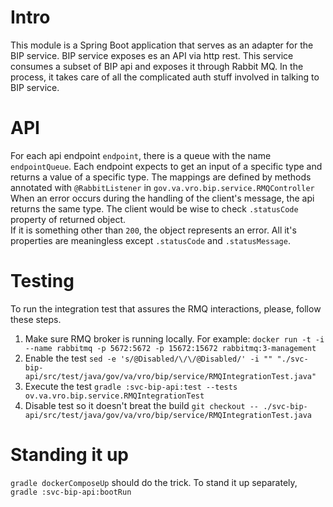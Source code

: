 # Intro
This module is a Spring Boot application that serves as an adapter for the BIP service.  BIP service exposes es an API via http rest.  This service 
consumes a subset of BIP api and exposes it through Rabbit MQ.  In the process, it takes care of all the complicated 
auth stuff involved in talking to BIP service.

# API 
For each api endpoint `endpoint`, there is a queue with the name `endpointQueue`.  Each endpoint expects to get an
input of a specific type and returns a value of a specific type.  The mappings are defined by methods annotated with 
`@RabbitListener` in `gov.va.vro.bip.service.RMQController`  When an error occurs during the handling of the client's 
message, the api returns the same type.  The client would be wise to check `.statusCode` property of returned object.  
If it is something other than `200`, the object represents an error.  All it's properties are meaningless except 
`.statusCode` and `.statusMessage`.

# Testing
To run the integration test that assures the RMQ interactions, please, follow these steps.  
1. Make sure RMQ broker is running locally. For example: `docker run -t -i --name rabbitmq -p 5672:5672 -p 15672:15672 rabbitmq:3-management`
2. Enable the test `sed -e 's/@Disabled/\/\/@Disabled/' -i "" "./svc-bip-api/src/test/java/gov/va/vro/bip/service/RMQIntegrationTest.java"`
3. Execute the test `gradle :svc-bip-api:test --tests ov.va.vro.bip.service.RMQIntegrationTest`
4. Disable test so it doesn't breat the build `git checkout -- ./svc-bip-api/src/test/java/gov/va/vro/bip/service/RMQIntegrationTest.java`

# Standing it up
`gradle dockerComposeUp` should do the trick.  To stand it up separately, `gradle :svc-bip-api:bootRun`